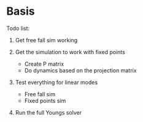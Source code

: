 # Basis

Todo list:

1. Get free fall sim working
2. Get the simulation to work with fixed points
     - Create P matrix
     - Do dynamics based on the projection matrix

3. Test everything for linear modes
    - Free fall sim
    - Fixed points sim

4. Run the full Youngs solver 

